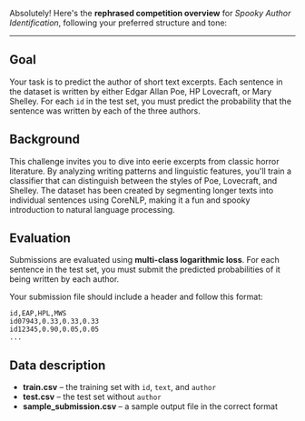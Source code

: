 Absolutely! Here's the **rephrased competition overview** for *Spooky Author Identification*, following your preferred structure and tone:

---

## Goal  
Your task is to predict the author of short text excerpts. Each sentence in the dataset is written by either Edgar Allan Poe, HP Lovecraft, or Mary Shelley. For each `id` in the test set, you must predict the probability that the sentence was written by each of the three authors.

## Background  
This challenge invites you to dive into eerie excerpts from classic horror literature. By analyzing writing patterns and linguistic features, you'll train a classifier that can distinguish between the styles of Poe, Lovecraft, and Shelley. The dataset has been created by segmenting longer texts into individual sentences using CoreNLP, making it a fun and spooky introduction to natural language processing.

## Evaluation  
Submissions are evaluated using **multi-class logarithmic loss**. For each sentence in the test set, you must submit the predicted probabilities of it being written by each author.

Your submission file should include a header and follow this format:

```
id,EAP,HPL,MWS
id07943,0.33,0.33,0.33
id12345,0.90,0.05,0.05
...
```

## Data description
- **train.csv** – the training set with `id`, `text`, and `author`  
- **test.csv** – the test set without `author`  
- **sample_submission.csv** – a sample output file in the correct format


